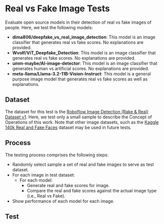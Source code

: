 # Real vs Fake Image Tests

Evaluate open source models in their detection of real vs fake images of people. Here, we test the following models:

- **dima806/deepfake_vs_real_image_detection**: This model is an image classifier that generates real vs fake scores. No explanations are provided.
- **Wvolf/ViT_Deepfake_Detection**: This model is an image classifier that generates real vs fake scores. No explanations are provided.
- **umm-maybe/AI-image-detector**: This model is an image classifier that generates human vs artificial scores. No explanations are provided.
- **meta-llama/Llama-3.2-11B-Vision-Instruct**: This model is a general purpose image model that generates real vs fake scores as well as explanations.

## Dataset
The dataset for this test is the [Roboflow Image Detection (Rake & Real) Dataset v1](https://universe.roboflow.com/1-3wzs6/image-detection-fake-real/dataset/1). Here, we test only a small sample to describe the Concept of Operations of this work. Note that other image datasets, such as the [Kaggle 140k Real and Fake Faces](https://www.kaggle.com/datasets/xhlulu/140k-real-and-fake-faces) dataset may be used in future tests.

## Process
The testing process comprises the following steps:
- Randomly select sample a set of real and fake images to serve as test dataset.
- For each image in test dataset:
  - For each model:
      - Generate real and fake scores for image.
      - Compare the real and fake scores against the actual image type (i.e., Real vs Fake).
- Show performance of each model for each image.

## Test


